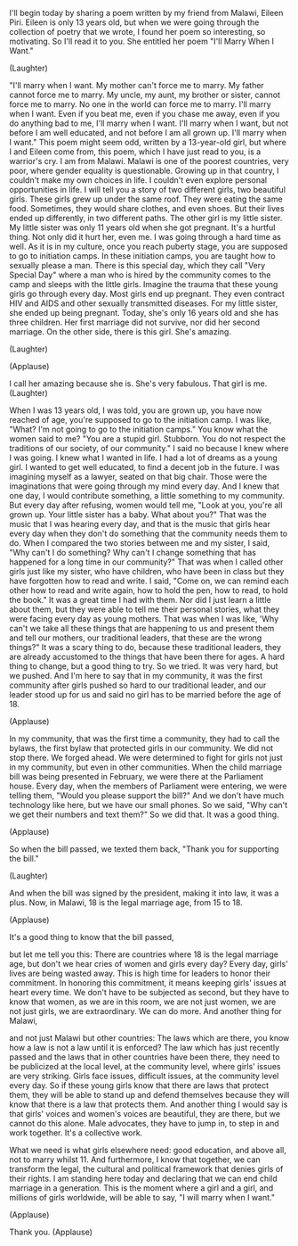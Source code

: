 
I&#39;ll begin today
by sharing a poem
written by my friend from Malawi,
Eileen Piri.
Eileen is only 13 years old,
but when we were going through
the collection of poetry that we wrote,
I found her poem so interesting,
so motivating.
So I&#39;ll read it to you.
She entitled her poem
&quot;I&#39;ll Marry When I Want.&quot;

(Laughter)

&quot;I&#39;ll marry when I want.
My mother can&#39;t force me to marry.
My father cannot force me to marry.
My uncle, my aunt,
my brother or sister,
cannot force me to marry.
No one in the world
can force me to marry.
I&#39;ll marry when I want.
Even if you beat me,
even if you chase me away,
even if you do anything bad to me,
I&#39;ll marry when I want.
I&#39;ll marry when I want,
but not before I am well educated,
and not before I am all grown up.
I&#39;ll marry when I want.&quot;
This poem might seem odd,
written by a 13-year-old girl,
but where I and Eileen come from,
this poem, which I have just read to you,
is a warrior&#39;s cry.
I am from Malawi.
Malawi is one of the poorest countries,
very poor,
where gender equality is questionable.
Growing up in that country,
I couldn&#39;t make my own choices in life.
I couldn&#39;t even explore
personal opportunities in life.
I will tell you a story
of two different girls,
two beautiful girls.
These girls grew up
under the same roof.
They were eating the same food.
Sometimes, they would share clothes,
and even shoes.
But their lives ended up differently,
in two different paths.
The other girl is my little sister.
My little sister was only 11 years old
when she got pregnant.
It&#39;s a hurtful thing.
Not only did it hurt her, even me.
I was going through a hard time as well.
As it is in my culture,
once you reach puberty stage,
you are supposed to go
to initiation camps.
In these initiation camps,
you are taught how
to sexually please a man.
There is this special day,
which they call &quot;Very Special Day&quot;
where a man who is hired
by the community
comes to the camp
and sleeps with the little girls.
Imagine the trauma that these young girls
go through every day.
Most girls end up pregnant.
They even contract HIV and AIDS
and other sexually transmitted diseases.
For my little sister,
she ended up being pregnant.
Today, she&#39;s only 16 years old
and she has three children.
Her first marriage did not survive,
nor did her second marriage.
On the other side, there is this girl.
She&#39;s amazing.

(Laughter)


(Applause)

I call her amazing because she is.
She&#39;s very fabulous.
That girl is me. 
(Laughter)

When I was 13 years old,
I was told, you are grown up,
you have now reached of age,
you&#39;re supposed to go
to the initiation camp.
I was like, &quot;What?
I&#39;m not going to go
to the initiation camps.&quot;
You know what the women said to me?
&quot;You are a stupid girl. Stubborn.
You do not respect the traditions
of our society, of our community.&quot;
I said no because I knew
where I was going.
I knew what I wanted in life.
I had a lot of dreams as a young girl.
I wanted to get well educated,
to find a decent job in the future.
I was imagining myself as a lawyer,
seated on that big chair.
Those were the imaginations that
were going through my mind every day.
And I knew that one day,
I would contribute something,
a little something to my community.
But every day after refusing,
women would tell me,
&quot;Look at you, you&#39;re all grown up.
Your little sister has a baby.
What about you?&quot;
That was the music
that I was hearing every day,
and that is the music
that girls hear every day
when they don&#39;t do something
that the community needs them to do.
When I compared the two stories
between me and my sister,
I said, &quot;Why can&#39;t I do something?
Why can&#39;t I change something
that has happened for a long time
in our community?&quot;
That was when I called other girls
just like my sister, who have children,
who have been in class but they have
forgotten how to read and write.
I said, &quot;Come on, we can 
remind each other
how to read and write again,
how to hold the pen,
how to read, to hold the book.&quot;
It was a great time I had with them.
Nor did I just learn a little about them,
but they were able to tell me
their personal stories,
what they were facing every day
as young mothers.
That was when I was like,
&#39;Why can&#39;t we take all these things
that are happening to us
and present them and tell our mothers,
our traditional leaders,
that these are the wrong things?&quot;
It was a scary thing to do,
because these traditional leaders,
they are already accustomed to the things
that have been there for ages.
A hard thing to change,
but a good thing to try.
So we tried.
It was very hard, but we pushed.
And I&#39;m here to say that in my community,
it was the first community after girls
pushed so hard to our traditional leader,
and our leader stood up for us
and said no girl has to be married
before the age of 18.

(Applause)

In my community,
that was the first time a community,
they had to call the bylaws,
the first bylaw that protected girls
in our community.
We did not stop there.
We forged ahead.
We were determined to fight for girls
not just in my community,
but even in other communities.
When the child marriage bill
was being presented in February,
we were there at the Parliament house.
Every day, when the members
of Parliament were entering,
we were telling them,
&quot;Would you please support the bill?&quot;
And we don&#39;t have
much technology like here,
but we have our small phones.
So we said, &quot;Why can&#39;t we get 
their numbers and text them?&quot;
So we did that. It was a good thing.

(Applause)

So when the bill passed,
we texted them back,
&quot;Thank you for supporting the bill.&quot;

(Laughter)

And when the bill was signed
by the president,
making it into law, it was a plus.
Now, in Malawi, 18 is the legal
marriage age, from 15 to 18.

(Applause)

It&#39;s a good thing to know
that the bill passed,

but let me tell you this:
There are countries where 18
is the legal marriage age,
but don&#39;t we hear cries
of women and girls every day?
Every day, girls&#39; lives
are being wasted away.
This is high time for leaders
to honor their commitment.
In honoring this commitment,
it means keeping girls&#39; issues
at heart every time.
We don&#39;t have to be subjected as second,
but they have to know that women,
as we are in this room,
we are not just women,
we are not just girls,
we are extraordinary.
We can do more.
And another thing for Malawi,

and not just Malawi but other countries:
The laws which are there,
you know how a law is not a law
until it is enforced?
The law which has just recently passed
and the laws that in other countries
have been there,
they need to be publicized
at the local level,
at the community level,
where girls&#39; issues are very striking.
Girls face issues, difficult issues,
at the community level every day.
So if these young girls know
that there are laws that protect them,
they will be able to stand up
and defend themselves
because they will know that
there is a law that protects them.
And another thing I would say is that
girls&#39; voices and women&#39;s voices
are beautiful, they are there,
but we cannot do this alone.
Male advocates, they have to jump in,
to step in and work together.
It&#39;s a collective work.

What we need is what girls elsewhere need:
good education, and above all,
not to marry whilst 11.
And furthermore,
I know that together,
we can transform the legal,
the cultural and political framework
that denies girls of their rights.
I am standing here today
and declaring that we can
end child marriage in a generation.
This is the moment
where a girl and a girl,
and millions of girls worldwide,
will be able to say,
&quot;I will marry when I want.&quot;

(Applause)

Thank you. 
(Applause)

